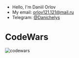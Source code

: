 - Hello, I'm Daniil Orlov
- My email: orlov121.121@mail.ru
- Telegram: [@Danichelys](https://t.me/Danichelys)
# CodeWars
![codewars](URL:https://www.codewars.com/users/Fortik1/badges/large)
